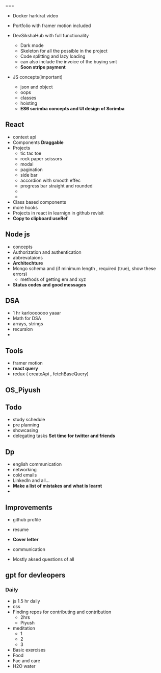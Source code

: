 ===
- Docker harkirat video
- Portfolio with framer motion included
- DevSikshaHub with full functionality

  - Dark mode
  - Skeleton for all the possible in the project
  - Code splitting and lazy loading
  - can also include the invoice of the buying smt
  - **Soon stripe payment**

- JS concepts(important)
  - json and object
  - oops
  - classes
  - hoisting
  - **ES6 scrimba concepts and UI design of Scrimba**
## React
  - context api
  - Components **Draggable**
  - Projects
    - tic tac toe
    - rock paper scissors
    - modal
    - pagination
    - side bar
    - accordion with smooth effec
    - progress bar straight and rounded
    - 
    - 
  - Class based components
  - more hooks
  - Projects in react in learnign in github revisit
  - **Copy to clipboard useRef**
## Node js
  - concepts
  - Authorization and authentication
  - abbrevataions
  - **Architechture**
  - Mongo schema and (if minimum length , required (true), show these errors)
    - methods of getting em and xyz
  - **Status codes and good messages**

## DSA

- 1 hr karlooooooo yaaar
- Math for DSA
- arrays, strings
- recursion
-

## Tools

- framer motion
- **react query**
- redux ( createApi , fetchBaseQuery)

## OS_Piyush

## Todo

- study schedule
- pre planning
- showcasing
- delegating tasks
  **Set time for twitter and friends**



## Dp
- english communication
- networking
- cold emails
- LinkedIn and all...
- **Make a list of mistakes and what is learnt**
- 



## Improvements
- github profile
- resume
- **Cover letter**
- communication


- Mostly aksed questions of all
  



## gpt for devleopers



### Daily
- js 1.5 hr daily
- css 
- Finding repos for contributing and contribution
  - 2hrs
  - Piyush
- meditation
  - 1
  - 2
  - 3
- Basic exercises
- Food
- Fac and care
- H2O water
